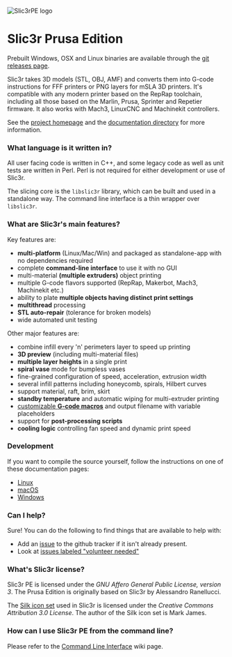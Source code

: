 
![Slic3rPE logo](/resources/icons/Slic3r.png?raw=true)

# Slic3r Prusa Edition

Prebuilt Windows, OSX and Linux binaries are available through the [git releases page](https://github.com/prusa3d/Slic3r/releases).

Slic3r takes 3D models (STL, OBJ, AMF) and converts them into G-code
instructions for FFF printers or PNG layers for mSLA 3D printers. It's
compatible with any modern printer based on the RepRap toolchain, including all
those based on the Marlin, Prusa, Sprinter and Repetier firmware. It also works
with Mach3, LinuxCNC and Machinekit controllers.

See the [project homepage](https://www.prusa3d.com/slic3r-prusa-edition/) and
the [documentation directory](doc/) for more information.

### What language is it written in?

All user facing code is written in C++, and some legacy code as well as unit
tests are written in Perl. Perl is not required for either development or use
of Slic3r.

The slicing core is the `libslic3r` library, which can be built and used in a standalone way.
The command line interface is a thin wrapper over `libslic3r`.

### What are Slic3r's main features?

Key features are:

* **multi-platform** (Linux/Mac/Win) and packaged as standalone-app with no dependencies required
* complete **command-line interface** to use it with no GUI
* multi-material **(multiple extruders)** object printing
* multiple G-code flavors supported (RepRap, Makerbot, Mach3, Machinekit etc.)
* ability to plate **multiple objects having distinct print settings**
* **multithread** processing
* **STL auto-repair** (tolerance for broken models)
* wide automated unit testing

Other major features are:

* combine infill every 'n' perimeters layer to speed up printing
* **3D preview** (including multi-material files)
* **multiple layer heights** in a single print
* **spiral vase** mode for bumpless vases
* fine-grained configuration of speed, acceleration, extrusion width
* several infill patterns including honeycomb, spirals, Hilbert curves
* support material, raft, brim, skirt
* **standby temperature** and automatic wiping for multi-extruder printing
* [customizable **G-code macros**](https://github.com/prusa3d/Slic3r/wiki/Slic3r-Prusa-Edition-Macro-Language) and output filename with variable placeholders
* support for **post-processing scripts**
* **cooling logic** controlling fan speed and dynamic print speed

### Development

If you want to compile the source yourself, follow the instructions on one of
these documentation pages:
* [Linux](doc/How%20to%20build%20-%20Linux%20et%20al.md)
* [macOS](doc/How%20to%20build%20-%20Mac%20OS.md)
* [Windows](doc/How%20to%20build%20-%20Windows.md)

### Can I help?

Sure! You can do the following to find things that are available to help with:
* Add an [issue](https://github.com/prusa3d/Slic3r/issues) to the github tracker if it isn't already present.
* Look at [issues labeled "volunteer needed"](https://github.com/prusa3d/Slic3r/issues?utf8=%E2%9C%93&q=is%3Aopen+is%3Aissue+label%3A%22volunteer+needed%22)

### What's Slic3r license?

Slic3r PE is licensed under the _GNU Affero General Public License, version 3_.
The Prusa Edition is originally based on Slic3r by Alessandro Ranellucci.

The [Silk icon set](http://www.famfamfam.com/lab/icons/silk/) used in Slic3r is
licensed under the _Creative Commons Attribution 3.0 License_.
The author of the Silk icon set is Mark James.

### How can I use Slic3r PE from the command line?

Please refer to the [Command Line Interface](https://github.com/prusa3d/Slic3r/wiki/Command-Line-Interface) wiki page.
